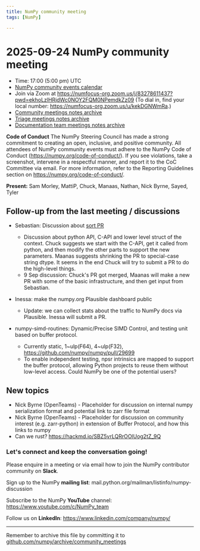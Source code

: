 ```yaml
---
title: NumPy community meeting
tags: [NumPy]

---
```


# 2025-09-24 NumPy community meeting

- Time: 17:00 (5:00 pm) UTC
- [NumPy community events calendar](https://scientific-python.org/calendars/)
- Join via Zoom at https://numfocus-org.zoom.us/j/83278611437?pwd=ekhoLzlHRjdWc0NOY2FQM0NPemdkZz09 (To dial in, find your local number: https://numfocus-org.zoom.us/u/kekDGNWmRa.)
- [Community meetings notes archive](https://github.com/numpy/archive/tree/main/community_meetings)
- [Triage meetings notes archive](https://github.com/numpy/archive/tree/master/triage_meetings)
- [Documentation team meetings notes archive](https://github.com/numpy/archive/tree/main/docs_team_meetings)

**Code of Conduct**
The NumPy Steering Council has made a strong commitment to creating an open, inclusive, and positive community. 
All attendees of NumPy community events must adhere to the NumPy Code of Conduct (https://numpy.org/code-of-conduct/). 
If you see violations, take a screenshot, intervene in a respectful manner, and report it to the CoC Committee via email. For more information, refer to the Reporting Guidelines section on https://numpy.org/code-of-conduct/.

**Present:** Sam Morley, MattiP, Chuck, Manaas, Nathan, Nick Byrne, Sayed, Tyler

## Follow-up from the last meeting / discussions

- Sebastian: Discussion about [sort PR](https://github.com/numpy/numpy/pull/28516)
  - Discussion about python API, C-API and lower level struct of the context. Chuck suggests we start with the C-API, get it called from python, and then modify the other parts to support the new parameters. Maanas suggests shrinking the PR to special-case string dtype. It seems in the end Chuck will try to submit a PR to do the high-level things.
  - 9 Sep discussion: Chuck's PR got merged, Maanas will make a new PR with some of the basic infrastructure, and then get input from Sebastian. 

  
- Inessa: make the numpy.org Plausible dashboard public
  - Update: we can collect stats about the traffic to NumPy docs via Plausible. Inessa will submit a PR.


- numpy-simd-routines: Dynamic/Precise SIMD Control, and testing unit based on buffer protocol.
  * Currently static, 1~ulp(F64), 4~ulp(F32), https://github.com/numpy/numpy/pull/29699
  * To enable independent testing, npsr intrinsics are mapped to support the buffer protocol, allowing Python projects to reuse them without low-level access. Could NumPy be one of the potential users?

## New topics

- Nick Byrne (OpenTeams) - Placeholder for discussion on internal numpy serialization format and potential link to zarr file format
- Nick Byrne (OpenTeams) - Placeholder for discussion on community interest (e.g. zarr-python) in extension of Buffer Protocol, and how this links to numpy
- Can we rust? https://hackmd.io/SBZ5vrLQRrOOlUog2tZ_9Q

### Let's connect and keep the conversation going!

Please enquire in a meeting or via email how to join the NumPy contributor community on **Slack**.

Sign up to the NumPy **mailing list**: mail.python.org/mailman/listinfo/numpy-discussion

Subscribe to the NumPy **YouTube** channel: https://www.youtube.com/c/NumPy_team

Follow us on **LinkedIn**: https://www.linkedin.com/company/numpy/

---
Remember to archive this file by committing it to [github.com/numpy/archive/community_meetings](https://github.com/numpy/archive/tree/main/community_meetings)
